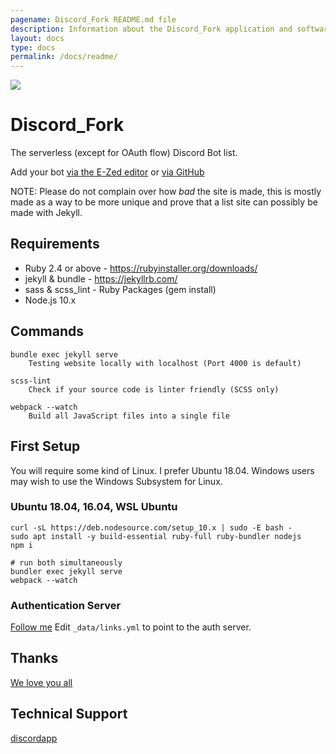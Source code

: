 ```yaml
---
pagename: Discord_Fork README.md file
description: Information about the Discord_Fork application and software
layout: docs
type: docs
permalink: /docs/readme/
---
```


<a href='https://jenkins.moustacheminer.com/job/Discord_Fork%20Builder'><img src='https://jenkins.moustacheminer.com/buildStatus/icon?job=Discord_Fork%20Builder'></a>

# Discord_Fork
The serverless (except for OAuth flow) Discord Bot list.

Add your bot [via the E-Zed editor](https://discordbots.co.uk/edit) or [via GitHub](https://discordbots.co.uk/docs/adding-a-bot/)

NOTE: Please do not complain over how *bad* the site is made, this is mostly made as a
way to be more unique and prove that a list site can possibly be made with Jekyll.

## Requirements
- Ruby 2.4 or above - https://rubyinstaller.org/downloads/
- jekyll & bundle - https://jekyllrb.com/
- sass & scss_lint - Ruby Packages (gem install)
- Node.js 10.x

## Commands
```
bundle exec jekyll serve
    Testing website locally with localhost (Port 4000 is default)

scss-lint
    Check if your source code is linter friendly (SCSS only)

webpack --watch
    Build all JavaScript files into a single file
```

## First Setup
You will require some kind of Linux. I prefer Ubuntu 18.04.
Windows users may wish to use the Windows Subsystem for Linux.

### Ubuntu 18.04, 16.04, WSL Ubuntu
```
curl -sL https://deb.nodesource.com/setup_10.x | sudo -E bash -
sudo apt install -y build-essential ruby-full ruby-bundler nodejs
npm i

# run both simultaneously
bundler exec jekyll serve
webpack --watch
```

### Authentication Server
[Follow me](https://github.com/prose/gatekeeper#setup-your-gatekeeper)
Edit `_data/links.yml` to point to the auth server.

## Thanks
[We love you all](https://discordbots.co.uk/docs/attribution)

## Technical Support
[discordapp](https://discord.gg/8uC6aKZ)

